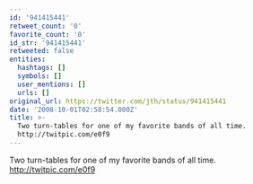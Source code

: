 ```yaml
---
id: '941415441'
retweet_count: '0'
favorite_count: '0'
id_str: '941415441'
retweeted: false
entities:
  hashtags: []
  symbols: []
  user_mentions: []
  urls: []
original_url: https://twitter.com/jth/status/941415441
date: '2008-10-01T02:58:54.000Z'
title: >-
  Two turn-tables for one of my favorite bands of all time. 
  http://twitpic.com/e0f9
---
```


Two turn-tables for one of my favorite bands of all time.  http://twitpic.com/e0f9